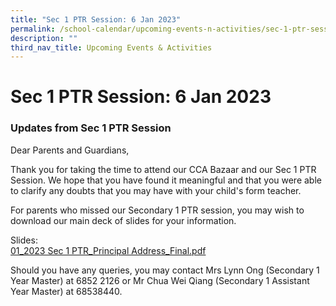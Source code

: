 ```yaml
---
title: "Sec 1 PTR Session: 6 Jan 2023"
permalink: /school-calendar/upcoming-events-n-activities/sec-1-ptr-session-6-jan-2023/
description: ""
third_nav_title: Upcoming Events & Activities
---
```

# **Sec 1 PTR Session: 6 Jan 2023**

  

### Updates from Sec 1 PTR Session

Dear Parents and Guardians,  
  
Thank you for taking the time to attend our CCA Bazaar and our Sec 1 PTR Session. We hope that you have found it meaningful and that you were able to clarify any doubts that you may have with your child's form teacher.  
  
For parents who missed our Secondary 1 PTR session, you may wish to download our main deck of slides for your information.  
  
Slides:  
[01\_2023 Sec 1 PTR\_Principal Address\_Final.pdf](/files/01_2023%20Sec%201%20PTR_Principal%20Address_Final.pdf)  
  
Should you have any queries, you may contact Mrs Lynn Ong (Secondary 1 Year Master) at 6852 2126 or Mr Chua Wei Qiang (Secondary 1 Assistant Year Master) at 68538440.